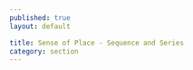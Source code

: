 ```yaml
---
published: true
layout: default

title: Sense of Place - Sequence and Series
category: section
---
```

